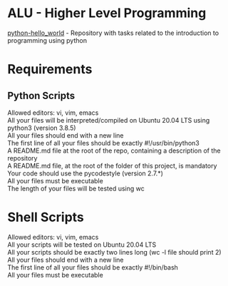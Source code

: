 # ALU - Higher Level Programming

[python-hello_world](https://github.com/ephraimm-zm/alu-higher_level_programming/tree/main/python-hello_world) - Repository with tasks related to the introduction to programming using python

# Requirements
## Python Scripts
Allowed editors: vi, vim, emacs
<br>All your files will be interpreted/compiled on Ubuntu 20.04 LTS using python3 (version 3.8.5)
<br>All your files should end with a new line
<br>The first line of all your files should be exactly #!/usr/bin/python3
<br>A README.md file at the root of the repo, containing a description of the repository
<br>A README.md file, at the root of the folder of this project, is mandatory
<br>Your code should use the pycodestyle (version 2.7.*)
<br>All your files must be executable
<br>The length of your files will be tested using wc

# Shell Scripts
Allowed editors: vi, vim, emacs
<br>All your scripts will be tested on Ubuntu 20.04 LTS
<br>All your scripts should be exactly two lines long (wc -l file should print 2)
<br>All your files should end with a new line
<br>The first line of all your files should be exactly #!/bin/bash
<br>All your files must be executable
